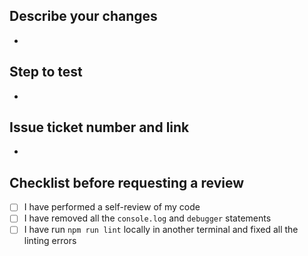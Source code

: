 ## Describe your changes

-

## Step to test

<!-- Since we have CI/CD for preview env, make sure to add steps to live test your changes -->

-

## Issue ticket number and link

<!-- Unless you include the issue number in commits, we should include it here for more context -->

-

## Checklist before requesting a review

- [ ] I have performed a self-review of my code
- [ ] I have removed all the `console.log` and `debugger` statements
- [ ] I have run `npm run lint` locally in another terminal and fixed all the linting errors
